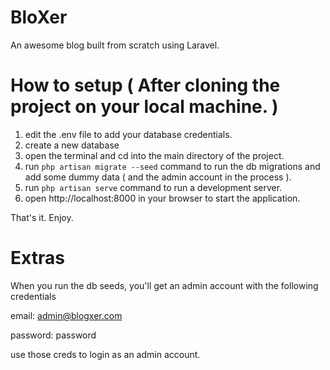 # BloXer
An awesome blog built from scratch using Laravel.

# How to setup ( After cloning the project on your local machine. )

1. edit the .env file to add your database credentials.
2. create a new database
3. open the terminal and cd into the main directory of the project.
4. run `php artisan migrate --seed` command to run the db migrations and add some dummy data ( and the admin account in the process ).
5. run `php artisan serve` command to run a development server.
6. open http://localhost:8000 in your browser to start the application.

That's it. Enjoy.

# Extras

When you run the db seeds, you'll get an admin account with the following credentials

email: admin@blogxer.com

password: password

use those creds to login as an admin account.
